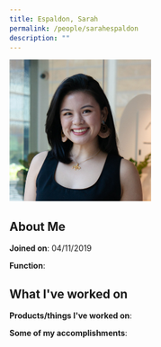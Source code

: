 ```yaml
---
title: Espaldon, Sarah
permalink: /people/sarahespaldon
description: ""
---
```


<img src="/images/headshots/sarahespaldon.jpg" title="Espaldon, Sarah" alt="Espaldon, Sarah" style="width:50%;margin-left:0">

## About Me

**Joined on**: 04/11/2019

**Function**: 

## What I've worked on

**Products/things I've worked on**:


**Some of my accomplishments**:

